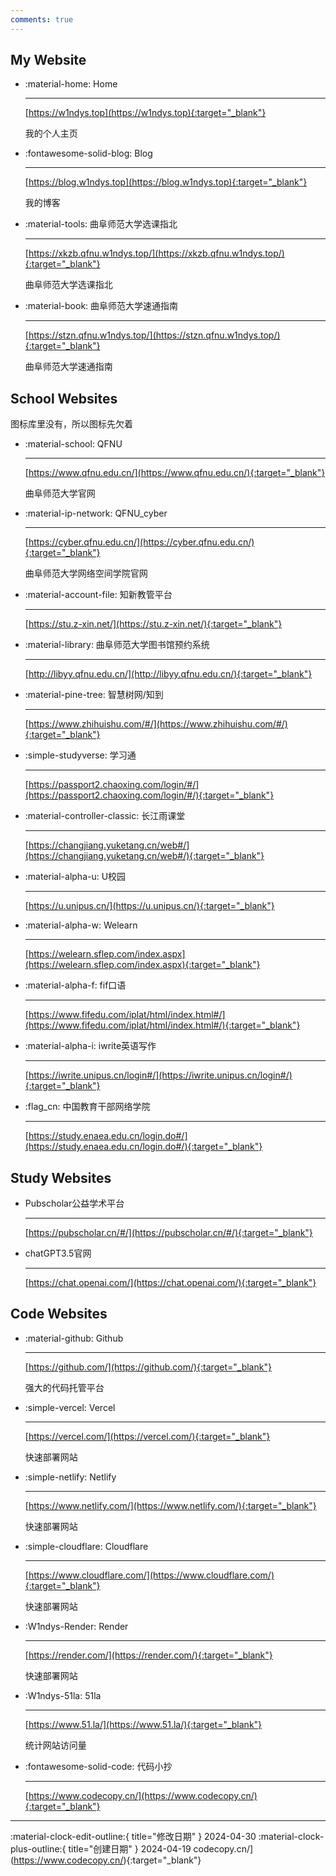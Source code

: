 ```yaml
---
comments: true
---
```


## My Website

<div class="grid cards" markdown>

-   :material-home: Home

    ---

    [https://w1ndys.top](https://w1ndys.top){:target="_blank"}

    我的个人主页

-   :fontawesome-solid-blog: Blog

    ---

    [https://blog.w1ndys.top](https://blog.w1ndys.top){:target="_blank"}

    我的博客

-   :material-tools: 曲阜师范大学选课指北

    ---

    [https://xkzb.qfnu.w1ndys.top/](https://xkzb.qfnu.w1ndys.top/){:target="_blank"}

    曲阜师范大学选课指北

-   :material-book: 曲阜师范大学速通指南

    ---

    [https://stzn.qfnu.w1ndys.top/](https://stzn.qfnu.w1ndys.top/){:target="_blank"}

    曲阜师范大学速通指南


</div>



## School Websites

图标库里没有，所以图标先欠着

<div class="grid cards" markdown>

-   :material-school: QFNU

    ---

    [https://www.qfnu.edu.cn/](https://www.qfnu.edu.cn/){:target="_blank"}

    曲阜师范大学官网

-   :material-ip-network: QFNU_cyber

    ---

    [https://cyber.qfnu.edu.cn/](https://cyber.qfnu.edu.cn/){:target="_blank"}

    曲阜师范大学网络空间学院官网


-   :material-account-file: 知新教管平台

    ---

    [https://stu.z-xin.net/](https://stu.z-xin.net/){:target="_blank"}

-   :material-library: 曲阜师范大学图书馆预约系统

    ---

    [http://libyy.qfnu.edu.cn/](http://libyy.qfnu.edu.cn/){:target="_blank"}

-   :material-pine-tree: 智慧树网/知到

    ---

    [https://www.zhihuishu.com/#/](https://www.zhihuishu.com/#/){:target="_blank"}

-   :simple-studyverse: 学习通

    ---

    [https://passport2.chaoxing.com/login/#/](https://passport2.chaoxing.com/login/#/){:target="_blank"}

-   :material-controller-classic: 长江雨课堂

    ---

    [https://changjiang.yuketang.cn/web#/](https://changjiang.yuketang.cn/web#/){:target="_blank"}

-   :material-alpha-u: U校园

    ---

    [https://u.unipus.cn/](https://u.unipus.cn/){:target="_blank"}

-   :material-alpha-w: Welearn

    ---

    [https://welearn.sflep.com/index.aspx](https://welearn.sflep.com/index.aspx){:target="_blank"}

-   :material-alpha-f: fif口语

    ---

    [https://www.fifedu.com/iplat/html/index.html#/](https://www.fifedu.com/iplat/html/index.html#/){:target="_blank"}

-   :material-alpha-i: iwrite英语写作 

    ---

    [https://iwrite.unipus.cn/login#/](https://iwrite.unipus.cn/login#/){:target="_blank"}

-   :flag_cn: 中国教育干部网络学院

    ---

    [https://study.enaea.edu.cn/login.do#/](https://study.enaea.edu.cn/login.do#/){:target="_blank"}

</div>


## Study Websites

<div class="grid cards" markdown>

-   Pubscholar公益学术平台

    ---

    [https://pubscholar.cn/#/](https://pubscholar.cn/#/){:target="_blank"}

-   chatGPT3.5官网

    ---

    [https://chat.openai.com/](https://chat.openai.com/){:target="_blank"}

</div>

## Code Websites

<div class="grid cards" markdown>

-   :material-github: Github

    ---

    [https://github.com/](https://github.com/){:target="_blank"}

    强大的代码托管平台

-   :simple-vercel: Vercel

    ---

    [https://vercel.com/](https://vercel.com/){:target="_blank"}

    快速部署网站

-   :simple-netlify: Netlify

    ---

    [https://www.netlify.com/](https://www.netlify.com/){:target="_blank"}

    快速部署网站

-   :simple-cloudflare: Cloudflare

    ---

    [https://www.cloudflare.com/](https://www.cloudflare.com/){:target="_blank"}

    快速部署网站

-   :W1ndys-Render: Render

    ---

    [https://render.com/](https://render.com/){:target="_blank"}

    快速部署网站

-   :W1ndys-51la: 51la

    ---

    [https://www.51.la/](https://www.51.la/){:target="_blank"}

    统计网站访问量

-   :fontawesome-solid-code: 代码小抄

    ---

    [https://www.codecopy.cn/](https://www.codecopy.cn/){:target="_blank"}

</div>

 

---

:material-clock-edit-outline:{ title="修改日期" } 2024-04-30
:material-clock-plus-outline:{ title="创建日期" } 2024-04-19
codecopy.cn/](https://www.codecopy.cn/){:target="_blank"}

</div>
